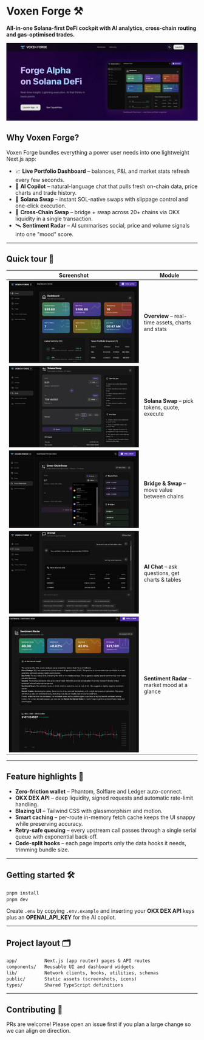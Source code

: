 # Voxen Forge ⚒️

**All-in-one Solana-first DeFi cockpit with AI analytics, cross-chain routing and gas-optimised trades.**

![Voxen Forge Homepage](public/images/homepage.png)

## Why Voxen Forge?

Voxen Forge bundles everything a power user needs into one lightweight Next.js app:

- 📈 **Live Portfolio Dashboard** – balances, P&L and market stats refresh every few seconds.
- 💬 **AI Copilot** – natural-language chat that pulls fresh on-chain data, price charts and trade history.
- 🔄 **Solana Swap** – instant SOL-native swaps with slippage control and one-click execution.
- 🌉 **Cross-Chain Swap** – bridge + swap across 20+ chains via OKX liquidity in a single transaction.
- 🛰️ **Sentiment Radar** – AI summarises social, price and volume signals into one "mood" score.

---

## Quick tour 🚀

| Screenshot                                         | Module                                            |
| -------------------------------------------------- | ------------------------------------------------- |
| ![Dashboard](public/images/dashboard-overview.png) | **Overview** – real-time assets, charts and stats |
| ![Swap](public/images/swap.png)                    | **Solana Swap** – pick tokens, quote, execute     |
| ![Cross-Chain](public/images/cross-chain-swap.png) | **Bridge & Swap** – move value between chains     |
| ![AI Chat](public/images/ai-chat.png)              | **AI Chat** – ask questions, get charts & tables  |
| ![Analytics](public/images/sol-analytics.png)      | **Sentiment Radar** – market mood at a glance     |

---

## Feature highlights 🌟

- **Zero-friction wallet** – Phantom, Solflare and Ledger auto-connect.
- **OKX DEX API** – deep liquidity, signed requests and automatic rate-limit handling.
- **Blazing UI** – Tailwind CSS with glassmorphism and motion.
- **Smart caching** – per-route in-memory fetch cache keeps the UI snappy while preserving accuracy.
- **Retry-safe queuing** – every upstream call passes through a single serial queue with exponential back-off.
- **Code-split hooks** – each page imports only the data hooks it needs, trimming bundle size.

---

## Getting started 🛠️

```bash
pnpm install
pnpm dev
```

Create `.env` by copying `.env.example` and inserting your **OKX DEX API** keys plus an **OPENAI_API_KEY** for the AI copilot.

---

## Project layout 🗂️

```text
app/          Next.js (app router) pages & API routes
components/   Reusable UI and dashboard widgets
lib/          Network clients, hooks, utilities, schemas
public/       Static assets (screenshots, icons)
types/        Shared TypeScript definitions
```

---

## Contributing 🤝

PRs are welcome! Please open an issue first if you plan a large change so we can align on direction.
